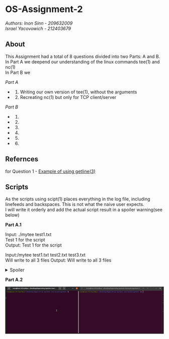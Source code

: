 # OS-Assignment-2
*Authors:
  Inon Sinn - 209632009</br>
  Israel Yacovowich - 212403679</br>*
  
 ## About
 This Assignment had a total of 8 questions divided into two Parts: A and B.</br>
 In Part A we deepend our understanding of the linux commands tee(1) and nc(1)</br>
 In Part B we </br>
 
 *Part A*
 * 1. Writing our own version of tee(1), without the arguments
 * 2. Recreating nc(1) but only for TCP client/server
 
 *Part B*
 * 1.
 * 2.
 * 3.
 * 4.
 * 5.
 * 6.

  ## Refernces
  for Question 1 - [Example of using getline(3)](https://linuxhint.com/read-lines-stdin-c-programming/)
  
  
  ## Scripts
  As the scripts using scipt(1) places everything in the log file, including linefeeds and backspaces. This is not what the naive user expects.</br>
  I will write it orderly and add the actual script result in a spoiler warning(see below)</br>
  
 **Part A.1**
 
 Input: ./mytee test1.txt</br>
        Test 1 for the script</br>
 Output: Test 1 for the script
 
 Input:/mytee test1.txt test2.txt test3.txt</br>
       Will write to all 3 files
 Output: Will write to all 3 files
 
 <details>
  <summary>Spoiler</summary>

  ````markdown
Script started on 2022-11-30 23:13:42+02:00 [TERM="xterm-256color" TTY="/dev/pts/0" COLUMNS="96" LINES="27"]

]0;inon@inon-VirtualBox: ~/Desktop/Opperating Systems Course/Assignment 2[01;32minon@inon-VirtualBox[00m:[01;34m~/Desktop/Opperating Systems Course/Assignment 2[00m$ exit./mytee test1.txt test2.txt test3.txt[A

]0;inon@inon-VirtualBox: ~/Desktop/Opperating Systems Course/Assignment 2[01;32minon@inon-VirtualBox[00m:[01;34m~/Desktop/Opperating Systems Course/Assignment 2[00m$ [C[C[C[C[C[C[C[C[C[C[C[C[C[C[C[C[C[K



[K[A[C[C[C[C[C[C[C[C[C[C[C[C[C[C[C[C[C[C[C[C[C[C[C[C[C[C[C[C[C[C[C[C[C[C[C[C[C[C[C[C[C[C[C[C[C[C[C[C[C[C[C[C[C[C[C[C[C[C[C[C[C[C[C[C[C[C[C[C[C[C[C[C[C[C[C[C[C[C[C[C[C[C[C[C[C[C[C[C

Test 1 forh  te   he script

Test 1 for the script

]0;inon@inon-VirtualBox: ~/Desktop/Opperating Systems Course/Assignment 2[01;32minon@inon-VirtualBox[00m:[01;34m~/Desktop/Opperating Systems Course/Assignment 2[00m$ ./mytee test1.txtexit[K./mytee test1.txtexit[K./mytee test1.txt test2.txt test3.txt[A

]0;inon@inon-VirtualBox: ~/Desktop/Opperating Systems Course/Assignment 2[01;32minon@inon-VirtualBox[00m:[01;34m~/Desktop/Opperating Systems Course/Assignment 2[00m$ [C[C[C[C[C[C[C[C[C[C[C[C[C[C[C[C[C[K



[K[A[C[C[C[C[C[C[C[C[C[C[C[C[C[C[C[C[C[C[C[C[C[C[C[C[C[C[C[C[C[C[C[C[C[C[C[C[C[C[C[C[C[C[C[C[C[C[C[C[C[C[C[C[C[C[C[C[C[C[C[C[C[C[C[C[C[C[C[C[C[C[C[C[C[C[C[C[C[C[C[C[C[C[C[C[C[C[C[C test2.txt test3.txt

Will write to all 3 files

Will write to all 3 files

]0;inon@inon-VirtualBox: ~/Desktop/Opperating Systems Course/Assignment 2[01;32minon@inon-VirtualBox[00m:[01;34m~/Desktop/Opperating Systems Course/Assignment 2[00m$ exit

exit



Script done on 2022-11-30 23:14:19+02:00 [COMMAND_EXIT_CODE="0"]


````  
  
</details> 

**Part A.2**

![](https://github.com/Inon-Sinn/OS-Assignment-2/blob/master/Recordings/Part%20A.2%20version%202.gif)
